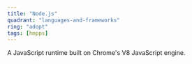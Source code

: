 ```yaml
---
title: "Node.js"
quadrant: "languages-and-frameworks"
ring: "adopt"
tags: [hmpps]
---
```


A JavaScript runtime built on Chrome's V8 JavaScript engine.
